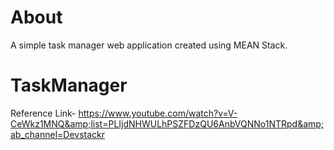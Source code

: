 # About
A simple task manager web application created using MEAN Stack.

# TaskManager
Reference Link- https://www.youtube.com/watch?v=V-CeWkz1MNQ&amp;list=PLIjdNHWULhPSZFDzQU6AnbVQNNo1NTRpd&amp;ab_channel=Devstackr
